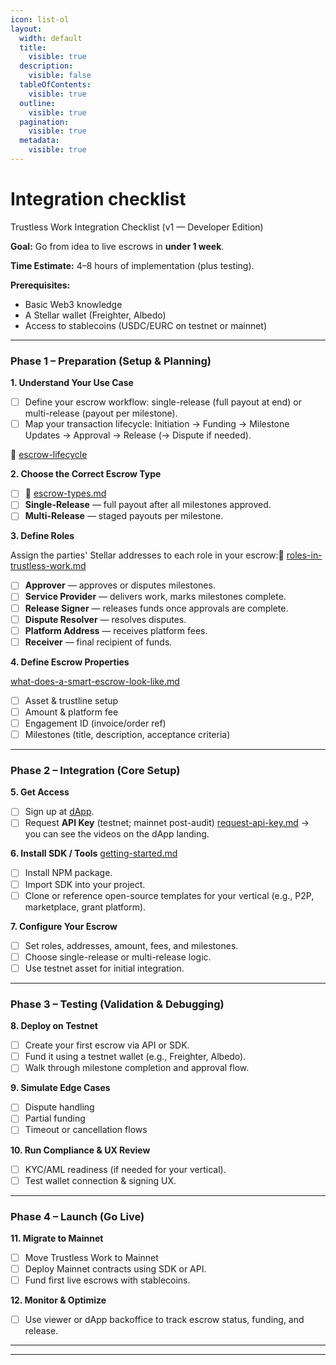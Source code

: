 ```yaml
---
icon: list-ol
layout:
  width: default
  title:
    visible: true
  description:
    visible: false
  tableOfContents:
    visible: true
  outline:
    visible: true
  pagination:
    visible: true
  metadata:
    visible: true
---
```


# Integration checklist

Trustless Work Integration Checklist (v1 — Developer Edition)

**Goal:** Go from idea to live escrows in **under 1 week**.

**Time Estimate:** 4–8 hours of implementation (plus testing).

**Prerequisites:**

* Basic Web3 knowledge
* A Stellar wallet (Freighter, Albedo)
* Access to stablecoins (USDC/EURC on testnet or mainnet)

***

### **Phase 1 – Preparation (Setup & Planning)**

**1. Understand Your Use Case**

* [ ] Define your escrow workflow: single-release (full payout at end) or multi-release (payout per milestone).
* [ ] Map your transaction lifecycle: Initiation → Funding → Milestone Updates → Approval → Release (→ Dispute if needed).

📄 [escrow-lifecycle](../technology-overview/escrow-lifecycle/ "mention")

**2. Choose the Correct Escrow Type**

* [ ] 📄 [escrow-types.md](../technology-overview/escrow-types.md "mention")
* [ ] **Single-Release** — full payout after all milestones approved.
* [ ] **Multi-Release** — staged payouts per milestone.

**3. Define Roles**

Assign the parties' Stellar addresses to each role in your escrow:📄 [roles-in-trustless-work.md](../technology-overview/roles-in-trustless-work.md "mention")

* [ ] **Approver** — approves or disputes milestones.
* [ ] **Service Provider** — delivers work, marks milestones complete.
* [ ] **Release Signer** — releases funds once approvals are complete.
* [ ] **Dispute Resolver** — resolves disputes.
* [ ] **Platform Address** — receives platform fees.
* [ ] **Receiver** — final recipient of funds.

**4. Define Escrow Properties**

[what-does-a-smart-escrow-look-like.md](../technology-overview/what-does-a-smart-escrow-look-like.md "mention")

* [ ] Asset & trustline setup
* [ ] Amount & platform fee
* [ ] Engagement ID (invoice/order ref)
* [ ] Milestones (title, description, acceptance criteria)

***

### **Phase 2 – Integration (Core Setup)**

**5. Get Access**

* [ ] Sign up at [dApp](https://dapp.trustlesswork.com).
* [ ] Request **API Key** (testnet; mainnet post-audit) [request-api-key.md](api-reference/authentication/request-api-key.md "mention") -> you can see the videos on the dApp landing.

**6. Install SDK / Tools** [getting-started.md](../react-library-hooks/getting-started.md "mention")

* [ ] Install NPM package.
* [ ] Import SDK into your project.
* [ ] Clone or reference open-source templates for your vertical (e.g., P2P, marketplace, grant platform).

**7. Configure Your Escrow**

* [ ] Set roles, addresses, amount, fees, and milestones.
* [ ] Choose single-release or multi-release logic.
* [ ] Use testnet asset for initial integration.

***

### **Phase 3 – Testing (Validation & Debugging)**

**8. Deploy on Testnet**

* [ ] Create your first escrow via API or SDK.
* [ ] Fund it using a testnet wallet (e.g., Freighter, Albedo).
* [ ] Walk through milestone completion and approval flow.

**9. Simulate Edge Cases**

* [ ] Dispute handling
* [ ] Partial funding
* [ ] Timeout or cancellation flows

**10. Run Compliance & UX Review**

* [ ] KYC/AML readiness (if needed for your vertical).
* [ ] Test wallet connection & signing UX.

***

### **Phase 4 – Launch (Go Live)**

**11. Migrate to Mainnet**

* [ ] Move Trustless Work to Mainnet
* [ ] Deploy Mainnet contracts using SDK or API.
* [ ] Fund first live escrows with stablecoins.

**12. Monitor & Optimize**

* [ ] Use viewer or dApp backoffice to track escrow status, funding, and release.

***

***
